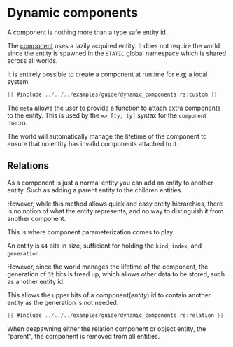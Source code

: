 # Dynamic components

A component is nothing more than a type safe entity id.

The [component](https://docs.rs/flax/latest/flax/macro.component.html) uses a
lazily acquired entity. It does not require the world since the entity is
spawned in the `STATIC` global namespace which is shared across all worlds.

It is entirely possible to create a component at runtime for e.g; a local system.

```rust
{{ #include ../../../examples/guide/dynamic_components.rs:custom }}
```

The `meta` allows the user to provide a function to attach extra components to
the entity. This is used by the `=> [ty, ty]` syntax for the `component` macro.

The world will automatically manage the lifetime of the component to ensure that
no entity has invalid components attached to it.

## Relations

As a component is just a normal entity you can add an entity to another entity.
Such as adding a parent entity to the children entities.

However, while this method allows quick and easy entity hierarchies, there is no
notion of what the entity represents, and no way to distinguish it from another
component.

This is where component parameterization comes to play.

An entity is `64` bits in size, sufficient for holding the `kind`, `index`, and
`generation`.

However, since the world manages the lifetime of the component, the generation
of `32` bits is freed up, which allows other data to be stored, such as another
entity id.

This allows the upper bits of a component(*entity*) id to contain another
entity as the generation is not needed.

```rust
{{ #include ../../../examples/guide/dynamic_components.rs:relation }}
```

When despawning either the relation component or object entity, the "parent",
the component is removed from all entities.
